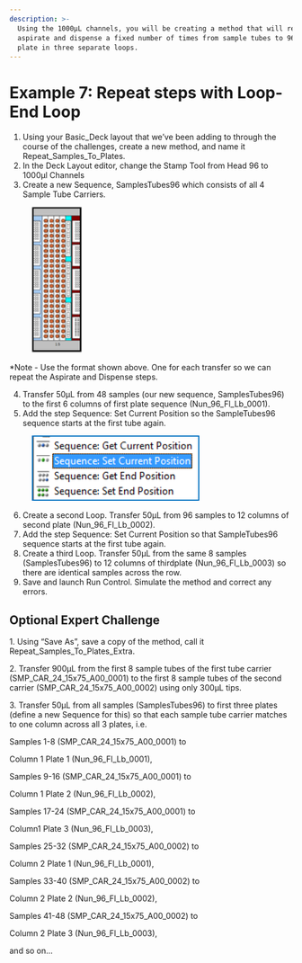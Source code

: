 ```yaml
---
description: >-
  Using the 1000µL channels, you will be creating a method that will repeatedly
  aspirate and dispense a fixed number of times from sample tubes to 96-Well
  plate in three separate loops.
---
```


# Example 7: Repeat steps with Loop-End Loop

1. Using your Basic\_Deck layout that we’ve been adding to through the course of the challenges, create a new method, and name it Repeat\_Samples\_To\_Plates.
2. In the Deck Layout editor, change the Stamp Tool from Head 96 to 1000µl Channels
3. Create a new Sequence, SamplesTubes96 which consists of all 4 Sample Tube Carriers.

<figure><img src="../.gitbook/assets/image (276).png" alt=""><figcaption></figcaption></figure>

\*Note - Use the format shown above.  One for each transfer so we can repeat the Aspirate and Dispense steps.

4. Transfer 50µL from 48 samples (our new sequence, SamplesTubes96) to the first 6 columns of first plate sequence (Nun\_96\_Fl\_Lb\_0001).&#x20;
5. Add the step Sequence: Set Current Position so the SampleTubes96 sequence starts at the first tube again.

<figure><img src="../.gitbook/assets/image (277).png" alt=""><figcaption></figcaption></figure>

6. Create a second Loop.  Transfer 50µL from 96 samples to 12 columns of second plate (Nun\_96\_Fl\_Lb\_0002).
7. Add the step Sequence: Set Current Position so that SampleTubes96 sequence starts at the first tube again.
8. Create a third Loop.  Transfer 50µL from the same 8 samples (SamplesTubes96) to 12 columns of thirdplate (Nun\_96\_Fl\_Lb\_0003) so there are identical samples across the row.
9. Save and launch Run Control.  Simulate the method and correct any errors.

## Optional Expert Challenge

1\.    Using “Save As”, save a copy of the method, call it Repeat\_Samples\_To\_Plates\_Extra.

2\.    Transfer 900µL from the first 8 sample tubes of the first tube carrier (SMP\_CAR\_24\_15x75\_A00\_0001) to the first 8 sample tubes of the second carrier (SMP\_CAR\_24\_15x75\_A00\_0002) using only 300µL tips.

3\.    Transfer 50µL from all samples (SamplesTubes96) to first three plates (define a new Sequence for this) so that each sample tube carrier matches to one column across all 3 plates, i.e.

Samples 1-8 (SMP\_CAR\_24\_15x75\_A00\_0001) to

Column 1 Plate 1 (Nun\_96\_Fl\_Lb\_0001),

Samples 9-16 (SMP\_CAR\_24\_15x75\_A00\_0001) to&#x20;

Column 1 Plate 2 (Nun\_96\_Fl\_Lb\_0002),

Samples 17-24 (SMP\_CAR\_24\_15x75\_A00\_0001) to&#x20;

Column1 Plate 3 (Nun\_96\_Fl\_Lb\_0003),

Samples 25-32 (SMP\_CAR\_24\_15x75\_A00\_0002) to

Column 2 Plate 1 (Nun\_96\_Fl\_Lb\_0001),

Samples 33-40 (SMP\_CAR\_24\_15x75\_A00\_0002) to

Column 2 Plate 2 (Nun\_96\_Fl\_Lb\_0002),

Samples 41-48 (SMP\_CAR\_24\_15x75\_A00\_0002) to

Column 2 Plate 3 (Nun\_96\_Fl\_Lb\_0003),

&#x20;

and so on…
